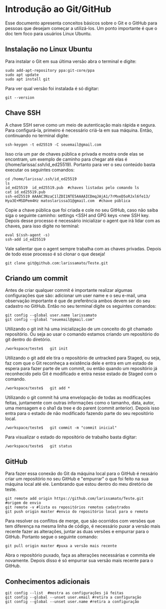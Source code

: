 # Introdução ao Git/GitHub

Esse documento apresenta conceitos básicos sobre o Git e o GitHub para pessoas que desejam começar a utilizá-los. Um ponto importante é que o doc tem foco para usuários Linux Ubuntu.

## Instalação no Linux Ubuntu

Para instalar o Git em sua última versão abra o terminal e digite:

``` linux
sudo add-apt-repository ppa:git-core/ppa
sudo apt update
sudo apt install git
```

Para ver qual versão foi instalada é só digitar:

```linux
git --version
```

## Chave SSH

A chave SSH serve como um meio de autenticação mais rápida e segura. Para configurá-la, primeiro é necessário criá-la em sua máquina. Então, continuando no terminal digite:

```linux
ssh-keygen -t ed25519 -C seuemail@gmail.com
```

Isso cria um par de chaves pública e privada e mostra onde elas se encontram, um exemplo de caminho para chegar até elas é (/home/larissa/.ssh/id_ed25519). Portanto para ver o seu conteúdo basta executar os seguintes comandos:

```linux
cd /home/larissa/.ssh/id_ed25519
ls
id_ed25519  id_ed25519.pub  #chaves listadas pelo comando ls
cat id_ed25519.pub
ssh-ed25519 AAAAC3NzaC1lZDI1NTE5AAAAICDmqJAjA1/7rMxeD5oRJxl6fe13/
Hya3E+MSDPem4Hz matoslarissa31@gmail.com  #chave pública
```

Copie a chave pública que foi criada e cole no seu GitHub, caso não saiba siga o seguinte caminho: settings <SSH and GPG keys <new SSH key. Depois desse processo é necessário inicializar o agent que irá lidar com as chaves, para isso digite no terminal:

```linux
eval $(ssh-agent -s)
ssh-add id_ed25519  
```

Vale salientar que o agent sempre trabalha com as chaves privadas. Depois de todo esse processo é só clonar o que deseja!

```linux
git clone git@github.com:larissamato/Teste.git
```

## Criando um commit

Antes de criar qualquer commit é importante realizar algumas configurações que são: adicionar um user name e o seu e-mail, uma observação importante é que de preferência ambos devem ser do seu cadastro no GitHub. Então no seu terminal digite os seguintes comandos:

```linux
git config --global user.name larissamato
git config --global "seuemail@gmail.com"
```

Utilizando o git init há uma inicialização de um conceito do git chamado repositório. Ou seja ao usar o comando estamos criando um repositório do git dentro do diretório.

```linux
/workspace/teste$   git init
```

Utilizando o git add ele tira o repositório de untracked para Staged, ou seja, faz com que o Git reconheça a existência dele e entra em um estado de espera para fazer parte de um commit, ou então quando um repositório já reconhecido pelo Git é modificado e entra nesse estado de Staged com o comando.

```linux
/workspace/teste$   git add *
```

Utilizando o git commit há uma envelopação de todas as modificações feitas, juntamente com outras informações como o tamanho, data, autor, uma mensagem e o sha1 da tree e do parent (commit anterior). Depois isso entra para o estado de não modificado fazendo parte do seu repositório local.

```linux
/workspace/teste$   git commit -m "commit inicial"
```

Para visualizar o estado do repositório de trabalho basta digitar:

```linux
/workspace/teste$   git status
```

## GitHub

Para fazer essa conexão do Git da máquina local para o GitHub é nessário criar um repositório no seu GitHub e "empurrar" o que foi feito na sua máquina local até ele. Lembrando que estou dentro do meu diretório de teste.

```linux
git remote add origin https://github.com/larissamato/Teste.git   #origem de envio
git remote -v #lista os repositórios remotos cadastrados
git push origin master #envio do repositório local para o remoto
```

Para resolver os conflitos de merge, que são ocorridos com versões que tem diferença na mesma linha de código, é necessário puxar a versão mais recente fazer as alterações, juntar as duas versões e empurrar para o GitHub. Portanto segue o seguinte comando:

```linux
git pull origin master #puxa a versão mais recente
```

Abra o repositório puxado, faça as alterações necessárias e commita ele novamente. Depois disso é só empurrar sua versão mais recente para o GitHub.

## Conhecimentos adicionais

```linux
git config --list  #mostra as configurações já feitas
git config --global --unset user.email #retira a configuração
git config --global --unset user.name #retira a configuração
```

